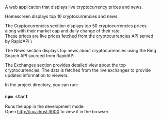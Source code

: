 A web application that displays live cryptocurrency prices and news.

Homescreen displays top 10 cryptocurrencies and news.

The Cryptocurrencies secition displays top 50 cryptocurrencies prices along with their market cap and daily change of their rate.\
These prices are live prices fetched from the cryptocurrencies API served by RapidAPI.\

The News section displays top news about cryptocurrencies using the Bing Search API sourced from RapidAPI.

The Exchanges section provides detailed view about the top cryptocurrencies. The data is fetched from the live exchanges to provide updated information to viewers.



In the project directory, you can run:

### `npm start`

Runs the app in the development mode.\
Open [http://localhost:3000](http://localhost:3000) to view it in the browser.
